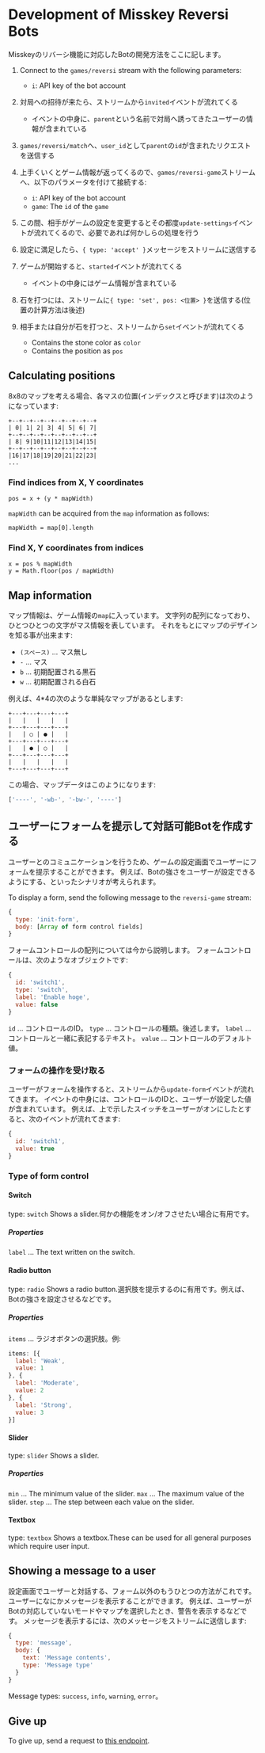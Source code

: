 # Development of Misskey Reversi Bots
Misskeyのリバーシ機能に対応したBotの開発方法をここに記します。

1. Connect to the `games/reversi` stream with the following parameters:
    * `i`: API key of the bot account

2. 対局への招待が来たら、ストリームから`invited`イベントが流れてくる
    * イベントの中身に、`parent`という名前で対局へ誘ってきたユーザーの情報が含まれている

3. `games/reversi/match`へ、`user_id`として`parent`の`id`が含まれたリクエストを送信する

4. 上手くいくとゲーム情報が返ってくるので、`games/reversi-game`ストリームへ、以下のパラメータを付けて接続する:
    * `i`: API key of the bot account
    * `game`: The `id` of the `game`

5. この間、相手がゲームの設定を変更するとその都度`update-settings`イベントが流れてくるので、必要であれば何かしらの処理を行う

6. 設定に満足したら、`{ type: 'accept' }`メッセージをストリームに送信する

7. ゲームが開始すると、`started`イベントが流れてくる
    * イベントの中身にはゲーム情報が含まれている

8. 石を打つには、ストリームに`{ type: 'set', pos: <位置> }`を送信する(位置の計算方法は後述)

9. 相手または自分が石を打つと、ストリームから`set`イベントが流れてくる
    * Contains the stone color as `color`
    * Contains the position as `pos`

## Calculating positions
8x8のマップを考える場合、各マスの位置(インデックスと呼びます)は次のようになっています:
```
+--+--+--+--+--+--+--+--+
| 0| 1| 2| 3| 4| 5| 6| 7|
+--+--+--+--+--+--+--+--+
| 8| 9|10|11|12|13|14|15|
+--+--+--+--+--+--+--+--+
|16|17|18|19|20|21|22|23|
...
```

### Find indices from X, Y coordinates
```
pos = x + (y * mapWidth)
```
`mapWidth` can be acquired from the `map` information as follows:
```
mapWidth = map[0].length
```

### Find X, Y coordinates from indices
```
x = pos % mapWidth
y = Math.floor(pos / mapWidth)
```

## Map information
マップ情報は、ゲーム情報の`map`に入っています。 文字列の配列になっており、ひとつひとつの文字がマス情報を表しています。 それをもとにマップのデザインを知る事が出来ます:
* `(スペース)` ... マス無し
* `-` ... マス
* `b` ... 初期配置される黒石
* `w` ... 初期配置される白石

例えば、4*4の次のような単純なマップがあるとします:
```text
+---+---+---+---+
|   |   |   |   |
+---+---+---+---+
|   | ○ | ● |   |
+---+---+---+---+
|   | ● | ○ |   |
+---+---+---+---+
|   |   |   |   |
+---+---+---+---+
```

この場合、マップデータはこのようになります:
```javascript
['----', '-wb-', '-bw-', '----']
```

## ユーザーにフォームを提示して対話可能Botを作成する
ユーザーとのコミュニケーションを行うため、ゲームの設定画面でユーザーにフォームを提示することができます。 例えば、Botの強さをユーザーが設定できるようにする、といったシナリオが考えられます。

To display a form, send the following message to the `reversi-game` stream:
```javascript
{
  type: 'init-form',
  body: [Array of form control fields]
}
```

フォームコントロールの配列については今から説明します。 フォームコントロールは、次のようなオブジェクトです:
```javascript
{
  id: 'switch1',
  type: 'switch',
  label: 'Enable hoge',
  value: false
}
```
`id` ... コントロールのID。 `type` ... コントロールの種類。後述します。 `label` ... コントロールと一緒に表記するテキスト。 `value` ... コントロールのデフォルト値。

### フォームの操作を受け取る
ユーザーがフォームを操作すると、ストリームから`update-form`イベントが流れてきます。 イベントの中身には、コントロールのIDと、ユーザーが設定した値が含まれています。 例えば、上で示したスイッチをユーザーがオンにしたとすると、次のイベントが流れてきます:
```javascript
{
  id: 'switch1',
  value: true
}
```

### Type of form control
#### Switch
type: `switch` Shows a slider.何かの機能をオン/オフさせたい場合に有用です。

##### Properties
`label` ... The text written on the switch.

#### Radio button
type: `radio` Shows a radio button.選択肢を提示するのに有用です。例えば、Botの強さを設定させるなどです。

##### Properties
`items` ... ラジオボタンの選択肢。例:
```javascript
items: [{
  label: 'Weak',
  value: 1
}, {
  label: 'Moderate',
  value: 2
}, {
  label: 'Strong',
  value: 3
}]
```

#### Slider
type: `slider` Shows a slider.

##### Properties
`min` ... The minimum value of the slider. `max` ... The maximum value of the slider. `step` ... The step between each value on the slider.

#### Textbox
type: `textbox` Shows a textbox.These can be used for all general purposes which require user input.

## Showing a message to a user
設定画面でユーザーと対話する、フォーム以外のもうひとつの方法がこれです。ユーザーになにかメッセージを表示することができます。 例えば、ユーザーがBotの対応していないモードやマップを選択したとき、警告を表示するなどです。 メッセージを表示するには、次のメッセージをストリームに送信します:
```javascript
{
  type: 'message',
  body: {
    text: 'Message contents',
    type: 'Message type'
  }
}
```
Message types: `success`, `info`, `warning`, `error`。

## Give up
To give up, send a request to <a href="./api/endpoints/games/reversi/games/surrender">this endpoint</a>.
